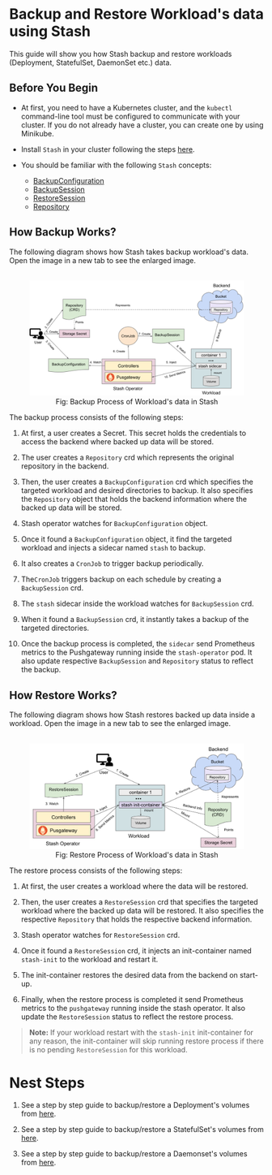 # Backup and Restore Workload's data using Stash

This guide will show you how Stash backup and restore workloads (Deployment, StatefulSet, DaemonSet etc.) data.

## Before You Begin

- At first, you need to have a Kubernetes cluster, and the `kubectl` command-line tool must be configured to communicate with your cluster. If you do not already have a cluster, you can create one by using Minikube.

- Install `Stash` in your cluster following the steps [here](https://appscode.com/products/stash/0.8.3/setup/install/).

- You should be familiar with the following `Stash` concepts:
  - [BackupConfiguration](/docs/concepts/crds/backupconfiguration.md/)
  - [BackupSession](/docs/concepts/crds/backupsession.md/)
  - [RestoreSession](/docs/concepts/crds/restoresession.md/)
  - [Repository](/docs/concepts/crds/repository.md/)

## How Backup Works?

The following diagram shows how Stash takes backup workload's data. Open the image in a new tab to see the enlarged image.

<figure align="center">
  <img alt="Stash Backup Flow" src="/docs/images/v1beta1/backends/workloads/backup_overview.svg">
<figcaption align="center">Fig: Backup Process of Workload's data in Stash</figcaption>
</figure>

The backup process consists of the following steps:

1. At first, a user creates a Secret. This secret holds the credentials to access the backend where backed up data will be stored.

2. The user creates a `Repository` crd which represents the original repository in the backend.
  
3. Then, the user creates a `BackupConfiguration` crd which specifies the targeted workload and desired directories to backup. It also specifies the `Repository` object that holds the backend information where the backed up data will be stored.

4. Stash operator watches for `BackupConfiguration` object.

5. Once it found a `BackupConfiguration` object, it find the targeted workload and injects a sidecar named `stash` to backup.

6. It also creates a `CronJob` to trigger backup periodically.  

7. The`CronJob` triggers backup on each schedule by creating a `BackupSession` crd.

8. The `stash` sidecar inside the workload watches for `BackupSession` crd.

9. When it found a `BackupSession` crd, it instantly takes a backup of the targeted directories.

10. Once the backup process is completed, the `sidecar` send Prometheus metrics to the Pushgateway running inside the `stash-operator` pod. It also update respective `BackupSession` and `Repository` status to reflect the backup.

## How Restore Works?

The following diagram shows how Stash restores backed up data inside a workload. Open the image in a new tab to see the enlarged image.

<figure align="center">
  <img alt="Stash Backup Flow" src="/docs/images/v1beta1/backends/workloads/restore_overview.svg">
<figcaption align="center">Fig: Restore Process of Workload's data in Stash</figcaption>
</figure>

The restore process consists of the following steps:

1. At first, the user creates a workload where the data will be restored.

2. Then, the user creates a `RestoreSession` crd that specifies the targeted workload where the backed up data will be restored. It also specifies the respective `Repository` that holds the respective backend information.

3. Stash operator watches for `RestoreSession` crd.

4. Once it found a `RestoreSession` crd, it injects an init-container named `stash-init` to the workload and restart it.

5. The init-container restores the desired data from the backend on start-up.

6. Finally, when the restore process is completed it send Prometheus metrics to the `pushgateway` running inside the stash operator. It also update the `RestoreSession` status to reflect the restore process.

>**Note:** If your workload restart with the `stash-init` init-container for any reason, the init-container will skip running restore process if there is no pending `RestoreSession` for this workload.

# Nest Steps

1. See a step by step guide to backup/restore a Deployment's volumes from [here](docs/guides/latest/workloads/deployment.md).

2. See a step by step guide to backup/restore a StatefulSet's volumes from [here](docs/guides/latest/workloads/statefulset.md).

3. See a step by step guide to backup/restore a Daemonset's volumes from [here](docs/guides/latest/workloads/daemonset.md).